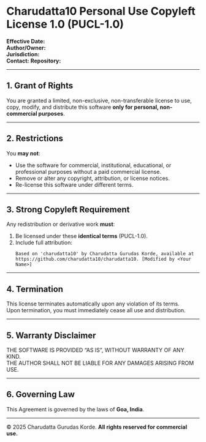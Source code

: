 # Charudatta10 Personal Use Copyleft License 1.0 (PUCL-1.0)

**Effective Date:** <YYYY-MM-DD>  
**Author/Owner:** <USER-NAME>  
**Jurisdiction:** <STATE>  
**Contact:** <EMAIL> 
**Repository:** <REPO-LINK> 

---

## 1. Grant of Rights
You are granted a limited, non-exclusive, non-transferable license to use, copy, modify, and distribute this software **only for personal, non-commercial purposes**.

---

## 2. Restrictions
You **may not**:
- Use the software for commercial, institutional, educational, or professional purposes without a paid commercial license.
- Remove or alter any copyright, attribution, or license notices.
- Re-license this software under different terms.

---

## 3. Strong Copyleft Requirement
Any redistribution or derivative work **must**:
1. Be licensed under these **identical terms** (PUCL-1.0).
2. Include full attribution:  
   ```
   Based on 'charudatta10' by Charudatta Gurudas Korde, available at https://github.com/charudatta10/charudatta10. [Modified by <Your Name>]
   ```

---

## 4. Termination
This license terminates automatically upon any violation of its terms.  
Upon termination, you must immediately cease all use and distribution.

---

## 5. Warranty Disclaimer
THE SOFTWARE IS PROVIDED “AS IS”, WITHOUT WARRANTY OF ANY KIND.  
THE AUTHOR SHALL NOT BE LIABLE FOR ANY DAMAGES ARISING FROM USE.

---

## 6. Governing Law
This Agreement is governed by the laws of **Goa, India**.

---

© 2025 Charudatta Gurudas Korde. **All rights reserved for commercial use.**
